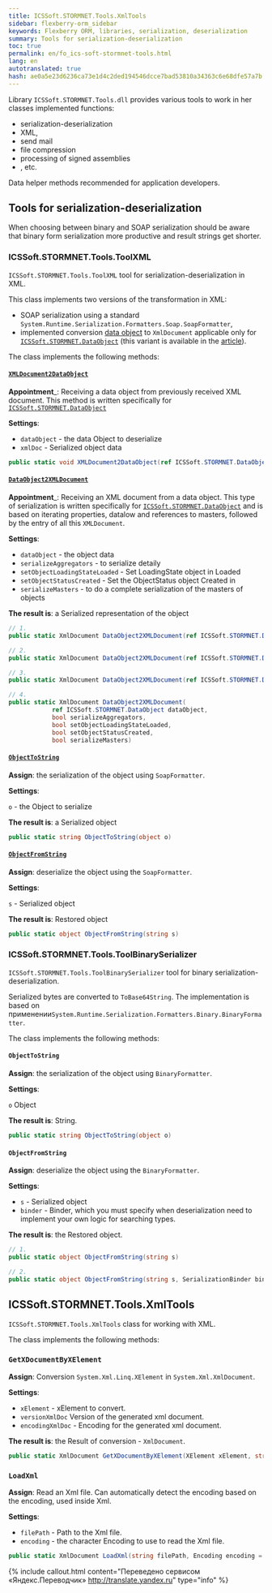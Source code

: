 ```yaml
--- 
title: ICSSoft.STORMNET.Tools.XmlTools 
sidebar: flexberry-orm_sidebar 
keywords: Flexberry ORM, libraries, serialization, deserialization 
summary: Tools for serialization-deserialization 
toc: true 
permalink: en/fo_ics-soft-stormnet-tools.html 
lang: en 
autotranslated: true 
hash: ae0a5e23d6236ca73e1d4c2ded194546dcce7bad53810a34363c6e68dfe57a7b 
--- 
```


Library `ICSSoft.STORMNET.Tools.dll` provides various tools to work in her classes implemented functions: 

* serialization-deserialization 
* XML, 
* send mail 
* file compression 
* processing of signed assemblies 
* , etc. 

Data helper methods recommended for application developers. 

## Tools for serialization-deserialization 

When choosing between binary and SOAP serialization should be aware that binary form serialization more productive and result strings get shorter. 

### ICSSoft.STORMNET.Tools.ToolXML 

`ICSSoft.STORMNET.Tools.ToolXML` tool for serialization-deserialization in XML. 

This class implements two versions of the transformation in XML: 

* SOAP serialization using a standard `System.Runtime.Serialization.Formatters.Soap.SoapFormatter`, 
* implemented conversion [data object](fo_data-object.html) to `XmlDocument` applicable only for [`ICSSoft.STORMNET.DataObject`](fo_data-object.html) (this variant is available in the [article](fo_aggregating-function.html)). 

The class implements the following methods: 

#### [`XMLDocument2DataObject`](fo_aggregating-function.html) 

__Appointment___: Receiving a data object from previously received XML document. This method is written specifically for [`ICSSoft.STORMNET.DataObject`](fo_data-object.html) 

__Settings__: 

* `dataObject` - the data Object to deserialize 
* `xmlDoc` - Serialized object data 

``` csharp
public static void XMLDocument2DataObject(ref ICSSoft.STORMNET.DataObject dataObject, XmlDocument xmlDoc)
``` 

#### [`DataObject2XMLDocument`](fo_aggregating-function.html) 

__Appointment___: Receiving an XML document from a data object. This type of serialization is written specifically for [`ICSSoft.STORMNET.DataObject`](fo_data-object.html) and is based on iterating properties, datalow and references to masters, followed by the entry of all this `XMLDocument`. 

__Settings__: 

* `dataObject` - the object data 
* `serializeAggregators` - to serialize detaily 
* `setObjectLoadingStateLoaded` - Set LoadingState object in Loaded 
* `setObjectStatusCreated` - Set the ObjectStatus object Created in 
* `serializeMasters` - to do a complete serialization of the masters of objects 

__The result is__: a Serialized representation of the object 

``` csharp
// 1. 
public static XmlDocument DataObject2XMLDocument(ref ICSSoft.STORMNET.DataObject dataObject)

// 2. 
public static XmlDocument DataObject2XMLDocument(ref ICSSoft.STORMNET.DataObject dataObject, bool serializeAggregators)

// 3. 
public static XmlDocument DataObject2XMLDocument(ref ICSSoft.STORMNET.DataObject dataObject, bool serializeAggregators, bool setObjectLoadingStateLoaded, bool setObjectStatusCreated)

// 4. 
public static XmlDocument DataObject2XMLDocument(
            ref ICSSoft.STORMNET.DataObject dataObject, 
            bool serializeAggregators,
            bool setObjectLoadingStateLoaded, 
            bool setObjectStatusCreated, 
            bool serializeMasters)
``` 

#### [`ObjectToString`](fo_aggregating-function.html) 

__Assign__: the serialization of the object using `SoapFormatter`.

__Settings__: 

`o` - the Object to serialize 

__The result is__: a Serialized object 

``` csharp
public static string ObjectToString(object o)
``` 

#### [`ObjectFromString`](fo_aggregating-function.html) 

__Assign__: deserialize the object using the `SoapFormatter`. 

__Settings__: 

`s` - Serialized object 

__The result is__: Restored object 

``` csharp
public static object ObjectFromString(string s)
``` 

### ICSSoft.STORMNET.Tools.ToolBinarySerializer 

`ICSSoft.STORMNET.Tools.ToolBinarySerializer` tool for binary serialization-deserialization. 

Serialized bytes are converted to `ToBase64String`. The implementation is based on применении`System.Runtime.Serialization.Formatters.Binary.BinaryFormatter`. 

The class implements the following methods: 

#### `ObjectToString` 

__Assign__: the serialization of the object using `BinaryFormatter`. 

__Settings__: 

`o` Object 

__The result is__: String. 

``` csharp
public static string ObjectToString(object o)
``` 

#### `ObjectFromString` 

__Assign__: deserialize the object using the `BinaryFormatter`. 

__Settings__: 

* `s` - Serialized object 
* `binder` - Binder, which you must specify when deserialization need to implement your own logic for searching types. 

__The result is__: the Restored object. 

``` csharp
// 1. 
public static object ObjectFromString(string s)

// 2. 
public static object ObjectFromString(string s, SerializationBinder binder)
``` 

## ICSSoft.STORMNET.Tools.XmlTools 

`ICSSoft.STORMNET.Tools.XmlTools` class for working with XML. 

The class implements the following methods: 

### `GetXDocumentByXElement` 

__Assign__: Conversion `System.Xml.Linq.XElement` in `System.Xml.XmlDocument`. 

__Settings__: 

* `xElement` - xElement to convert. 
* `versionXmlDoc` Version of the generated xml document. 
* `encodingXmlDoc` - Encoding for the generated xml document. 

__The result is__: the Result of conversion - `XmlDocument`. 

``` csharp
public static XmlDocument GetXDocumentByXElement(XElement xElement, string versionXmlDoc, string encodingXmlDoc)
``` 

### `LoadXml` 

__Assign__: Read an Xml file. Can automatically detect the encoding based on the encoding, used inside Xml. 

__Settings__: 

* `filePath` - Path to the Xml file. 
* `encoding` - the character Encoding to use to read the Xml file. 

``` csharp
public static XmlDocument LoadXml(string filePath, Encoding encoding = null)
``` 



{% include callout.html content="Переведено сервисом «Яндекс.Переводчик» <http://translate.yandex.ru>" type="info" %}